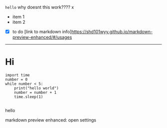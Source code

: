 ```hello```
why doesnt this work???? x

- item 1
- item 2 
- [x] to do
[link to markdown info]https://shd101wyy.github.io/markdown-preview-enhanced/#/usages
---
# Hi
<!--helooooooo-->
```python{cmd=true} 
import time
number = 0
while number < 5:
    print("hello world")
    number = number + 1 
    time.sleep(1)
    
```
hello

markdown preview enhanced: open settings
